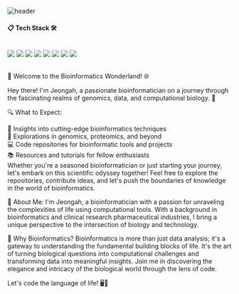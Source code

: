 ![header](https://capsule-render.vercel.app/api?type=venom&color=ffc1cc&height=300&section=header&text=Jeongah%20Lee&fontSize=90&fontColor=fc8eac)




####  :clipboard: Tech Stack 🛠
 <br/>
<img src="https://img.shields.io/badge/R-276DC3?style=for-the-badge&logo=R&logoColor=white">
<img src="https://img.shields.io/badge/Python-3776AB?style=for-the-badge&logo=Python&logoColor=white">
<img src="https://img.shields.io/badge/C++-00599C?style=for-the-badge&logo=cplusplus&logoColor=white">
<img src="https://img.shields.io/badge/PyTorch-FCAE1E?style=for-the-badge&logo=pytorch&logoColor=white">
<img src="https://img.shields.io/badge/MySQL-4479A1?style=for-the-badge&logo=MySQL&logoColor=white">
<img src="https://img.shields.io/badge/Docker-2496ED?style=for-the-badge&logo=docker&logoColor=white">
<img src="https://img.shields.io/badge/github-181717?style=for-the-badge&logo=github&logoColor=white">
<img src="https://img.shields.io/badge/VSCode-007ACC?style=for-the-badge&logo=VisualStudioCode&logoColor=white">
 
   <br/>
   <br/>

   🧬 Welcome to the Bioinformatics Wonderland! 🌐

Hey there! I'm Jeongah, a passionate bioinformatician on a journey through the fascinating realms of genomics, data, and computational biology. 🚀


🔍 What to Expect:

🧠 Insights into cutting-edge bioinformatics techniques <br />
🌱 Explorations in genomics, proteomics, and beyond <br />
💻 Code repositories for bioinformatic tools and projects <br />
📚 Resources and tutorials for fellow enthusiasts <br />
Whether you're a seasoned bioinformatician or just starting your journey, let's embark on this scientific odyssey together! Feel free to explore the repositories, contribute ideas, and let's push the boundaries of knowledge in the world of bioinformatics.

🔬 About Me:
I'm Jeongah, a bioinformatician with a passion for unraveling the complexities of life using computational tools. With a background in bioinformatics and clinical research pharmaceutical industries, I bring a unique perspective to the intersection of biology and technology.

🌱 Why Bioinformatics?
Bioinformatics is more than just data analysis; it's a gateway to understanding the fundamental building blocks of life. It's the art of turning biological questions into computational challenges and transforming data into meaningful insights. Join me in discovering the elegance and intricacy of the biological world through the lens of code.

Let's code the language of life! 🖥️🧬
 
